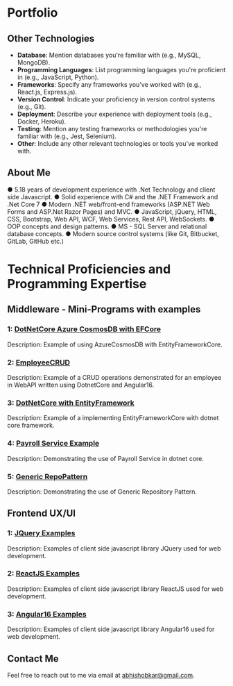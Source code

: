# Portfolio


## Other Technologies

- **Database**: Mention databases you're familiar with (e.g., MySQL, MongoDB).
- **Programming Languages**: List programming languages you're proficient in (e.g., JavaScript, Python).
- **Frameworks**: Specify any frameworks you've worked with (e.g., React.js, Express.js).
- **Version Control**: Indicate your proficiency in version control systems (e.g., Git).
- **Deployment**: Describe your experience with deployment tools (e.g., Docker, Heroku).
- **Testing**: Mention any testing frameworks or methodologies you're familiar with (e.g., Jest, Selenium).
- **Other**: Include any other relevant technologies or tools you've worked with.


## About Me
● 5.18 years of development experience with .Net Technology and client side Javascript.
● Solid experience with C# and the .NET Framework and .Net Core 7
● Modern .NET web/front-end frameworks (ASP.NET Web Forms and ASP.Net Razor Pages) and MVC.
● JavaScript, jQuery, HTML, CSS, Bootstrap, Web API, WCF, Web Services, Rest API, WebSockets.
● OOP concepts and design patterns.
● MS - SQL Server and relational database concepts.
● Modern source control systems (like Git, Bitbucket, GitLab, GitHub etc.)


# Technical Proficiencies and Programming Expertise
## Middleware - Mini-Programs with examples

### 1: [DotNetCore Azure CosmosDB with EFCore](https://github.com/hishobkar/Example_AzureCosmosDB_with_EFCore)
Description: Example of using AzureCosmosDB with EntityFrameworkCore.

### 2: [EmployeeCRUD](https://github.com/hishobkar/EmployeeCRUD_Angular16_dotnet7_WebAPI) 
Description: Example of a CRUD operations demonstrated for an employee in WebAPI written using DotnetCore and Angular16.

### 3: [DotNetCore with EntityFramework](https://github.com/hishobkar/dotnet7_ContosoPizza_Delivery)
Description: Example of a implementing EntityFrameworkCore with dotnet core framework.

### 4: [Payroll Service Example](https://github.com/hishobkar/PayrollService)
Description: Demonstrating the use of Payroll Service in dotnet core.

### 5: [Generic RepoPattern](https://github.com/hishobkar/dotnet6_GenericRepositoryPattern)
Description: Demonstrating the use of Generic Repository Pattern.

## Frontend UX/UI 

### 1: [JQuery Examples](https://github.com/hishobkar/Examples-JQuery-UI) 
Description: Examples of client side javascript library JQuery used for web development.

### 2: [ReactJS Examples](https://github.com/hishobkar/Examples-ReactJS-UI) 
Description: Examples of client side javascript library ReactJS used for web development.

### 3: [Angular16 Examples](https://github.com/hishobkar/Examples-Angular16-UI) 
Description: Examples of client side javascript library Angular16 used for web development.


## Contact Me
Feel free to reach out to me via email at [abhishobkar@gmail.com](mailto:abhishobkar@gmail.com).

